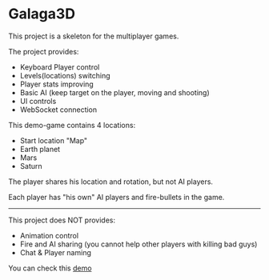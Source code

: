 # Galaga3D
This project is a skeleton for the multiplayer games.

The project provides:
 * Keyboard Player control
 * Levels(locations) switching
 * Player stats improving
 * Basic AI (keep target on the player, moving and shooting)
 * UI controls
 * WebSocket connection


This demo-game contains 4 locations:
* Start location "Map"
* Earth planet
* Mars
* Saturn

The player shares his location and rotation, but not AI players.

Each player has "his own" AI players and fire-bullets in the game.

___

This project does NOT provides:
* Animation control
* Fire and AI sharing (you cannot help other players with killing bad guys)
* Chat & Player naming

You can check this [demo](https://kulikovee.github.io/galaga-threejs/)